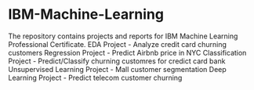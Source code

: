 # IBM-Machine-Learning
The repository contains projects and reports for IBM Machine Learning Professional Certificate.
EDA Project - Analyze credit card churning customers 
Regression Project - Predict Airbnb price in NYC
Classification Project - Predict/Classify churning customres for credict card bank
Unsupervised Learning Project - Mall customer segmentation
Deep Learning Project - Predict telecom customer churning
